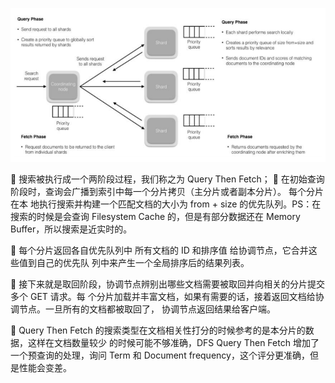 ![img_41.png](img_41.png)

 搜索被执行成一个两阶段过程，我们称之为 Query Then Fetch；  在初始查询阶段时，查询会广播到索引中每一个分片拷贝（主分片或者副本分片）。 每个分片在本
地执行搜索并构建一个匹配文档的大小为 from + size 的优先队列。PS：在搜索的时候是会查询
Filesystem Cache 的，但是有部分数据还在 Memory Buffer，所以搜索是近实时的。

 每个分片返回各自优先队列中 所有文档的 ID 和排序值 给协调节点，它合并这些值到自己的优先队
列中来产生一个全局排序后的结果列表。

 接下来就是取回阶段，协调节点辨别出哪些文档需要被取回并向相关的分片提交多个 GET 请求。每
个分片加载并丰富文档，如果有需要的话，接着返回文档给协调节点。一旦所有的文档都被取回了，
协调节点返回结果给客户端。

 Query Then Fetch 的搜索类型在文档相关性打分的时候参考的是本分片的数据，这样在文档数量较少
的时候可能不够准确，DFS Query Then Fetch 增加了一个预查询的处理，询问 Term 和 Document
frequency，这个评分更准确，但是性能会变差。